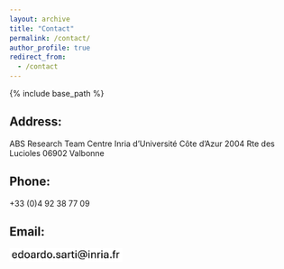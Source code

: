```yaml
---
layout: archive
title: "Contact"
permalink: /contact/
author_profile: true
redirect_from:
  - /contact
---
```


{% include base_path %}


## Address:

ABS Research Team
Centre Inria d’Université Côte d’Azur
2004 Rte des Lucioles
06902 Valbonne

## Phone:

+33 (0)4 92 38 77 09

## Email:

<img src='/images/email_es.png' width="200">
